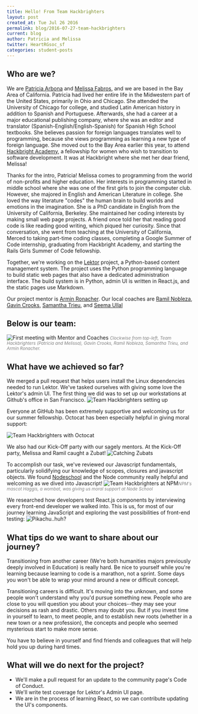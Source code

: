 ```yaml
---
title: Hello! From Team Hackbrighters
layout: post
created_at: Tue Jul 26 2016
permalink: blog/2016-07-27-team-hackbrighters
current: blog
author: Patricia and Melissa
twitter: HeartRGsoc_sf
categories: student-posts
---
```


## Who are we?
We are [Patricia Arbona](https://github.com/arbonp) and [Melissa Fabros](https://github.com/go-bears), and we are based in the Bay Area of California.
Patricia had lived her entire life in the Midwestern part of the United States, primarily in Ohio and Chicago. She attended the University of Chicago for college, and studied Latin American history in addition to Spanish and Portuguese. Afterwards, she had a career at a major educational publishing company, where she was an editor and translator (Spanish-English/English-Spanish) for Spanish High School textbooks. She believes passion for foreign languages translates well to programming, because she views programming as learning a new type of foreign language. She moved out to the Bay Area earlier this year, to attend [Hackbright Academy](https://hackbrightacademy.com/), a fellowship for women who wish to transition to software development. It was at Hackbright where she met her dear friend, Melissa!

Thanks for the intro, Patricia! Melissa comes to programming from the world of non-profits and higher education. Her interests in programming started in middle school where she was one of the first girls to join the computer club. However, she majored in English and American Literature in college. She loved the way literature "codes" the human brain to build worlds and emotions in the imagination.  She is a PhD candidate in English from the University of California, Berkeley.  She maintained her coding interests by making small web page projects. A friend once told her that reading good code is like reading good writing, which piqued her curiosity. Since that conversation, she went from teaching at the University of California, Merced to taking part-time coding classes, completing a Google Summer of Code internship, graduating from Hackbright Academy, and starting the Rails Girls Summer of Code fellowship.

Together, we're working on the [Lektor](https://getlektor.com) project, a Python-based content management system. The project uses the Python programming language to build static web pages that also have a dedicated administration interface. The build system is in Python, admin UI is written in React.js, and the static pages use Markdown.

Our project mentor is [Armin Ronacher](http://lucumr.pocoo.org/about/). Our local coaches are [Ramil Nobleza](https://www.ramencodes.com), [Gavin Crooks](https://threeplus.com), [Samantha Trieu](https://ssstrieu.carbonmade.com), and [Seema Ullal](http://www.seemaullal.com)

## Below is our team:

![First meeting with Mentor and Coaches](/img/blog/2016/Team_Lektor.png)
<font color="grey"><small><i>Clockwise from top-left, Team Hackbrighters (Patricia and Melissa), Gavin Crooks, Ramil Nobleza, Samantha Trieu, and Armin Ronacher.</i></small></font>


## What have we achieved so far?
We merged a pull request that helps users install the Linux dependencies needed to run Lektor. We've tasked ourselves with giving some love the Lektor's admin UI.
The first thing we did was to set up our workstations at Github's office in San Francisco.
![Team Hackbrighters setting up](/img/blog/2016/setting-up.jpg)

Everyone at GitHub has been extremely supportive and welcoming us for our summer fellowship. Octocat has been especially helpful in giving moral support:

![Team Hackbrighters with Octocat](/img/blog/2016/Octocat.jpg)

We also had our Kick-Off party with our sagely mentors. At the Kick-Off party, Melissa and Ramil caught a Zubat!
![Catching Zubats](/img/blog/2016/Zubat.jpg)

To accomplish our task, we've reviewed our Javascript fundamentals, particularly solidifying our knowledge of scopes, closures and javascript objects. We found [Nodeschool](https://nodeschool.io/oakland) and the Node community really helpful and welcoming as we dived into Javascript! ![Team Hackbrighters at NPM](/img/blog/2016/Meeting-wombat.jpg)<font color="grey"><small><i>NPM's mascot Haggis, a wombat, was giving us moral support at Node School</i></small></font>

We researched how developers test React.js components by interviewing every front-end developer we walked into.
This is us, for most of our journey learning JavaScript and exploring the vast possibilities of front-end testing:
![Pikachu..huh?](/img/blog/2016/pikachu_question.gif)

## What tips do we want to share about our journey?
Transitioning from another career (We're both humanities majors previously deeply involved in Education) is really hard. Be nice to yourself while you're learning because learning to code is a marathon, not a sprint. Some days you won't be able to wrap your mind around a new or difficult concept.

Transitioning careers is difficult. It's moving into the unknown, and some people won't understand why you'd pursue something new. People who are close to you will question you about your choices--they may see your decisions as rash and drastic. Others may doubt you. But if you invest time in yourself to learn, to meet people, and to establish new roots (whether in a new town or a new profession), the concepts and people who seemed mysterious start to make more sense.

You have to believe in yourself and find friends and colleagues that will help hold you up during hard times.

## What will we do next for the project?
* We'll make a pull request for an update to the community page's Code of Conduct.
* We'll write test coverage for Lektor's Admin UI page.
* We are in the process of learning React, so we can contribute updating the UI's components.
